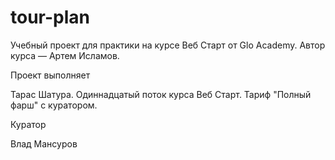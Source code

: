 # tour-plan

Учебный проект для практики на курсе Веб Старт от Glo Academy. Автор курса — Артем Исламов.

Проект выполняет

Тарас Шатура. Одиннадцатый поток курса Веб Старт. Тариф "Полный фарш" с куратором.

Куратор

Влад Мансуров
